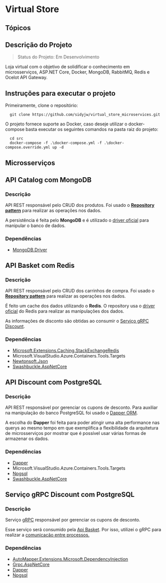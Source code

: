 # Virtual Store 


## Tópicos


## Descrição do Projeto

> Status do Projeto: Em Desenvolvimento

Loja virtual com o objetivo de solidificar o conhecimento em microsserviços, ASP.NET Core, Docker, MongoDB, RabbitMQ, Redis e Ocelot API Gateway.

## Instruções para executar o projeto

Primeiramente, clone o repositório:

```
  git clone https://github.com/sidyjw/virtual_store_microservices.git
```    

O projeto fornece suporte ao Docker, caso deseje utilizar o docker-compose basta executar os seguintes comandos na pasta raiz do projeto:

```
  cd src
  docker-compose -f .\docker-compose.yml -f .\docker-compose.override.yml up -d
```

## Microsserviços


## API Catalog com MongoDB


### Descrição

API REST responsável pelo CRUD dos produtos. Foi usado o **[Repository pattern](https://docs.microsoft.com/en-us/aspnet/mvc/overview/older-versions/getting-started-with-ef-5-using-mvc-4/implementing-the-repository-and-unit-of-work-patterns-in-an-asp-net-mvc-application)** para realizar as operações nos dados.

A persistência é feita pelo **MongoDB** e é utilizado o [driver oficial](https://docs.mongodb.com/drivers/csharp/) para manipular o banco de dados.


### Dependências



* [MongoDB.Driver ](https://www.nuget.org/packages/MongoDB.Driver/2.13.0)


## API Basket com Redis


### Descrição

API REST responsável pelo CRUD dos carrinhos de compra. Foi usado o **[Repository pattern](https://docs.microsoft.com/en-us/aspnet/mvc/overview/older-versions/getting-started-with-ef-5-using-mvc-4/implementing-the-repository-and-unit-of-work-patterns-in-an-asp-net-mvc-application)** para realizar as operações nos dados.

É feito um cache dos dados utilizando o **Redis**. O repository usa o [driver oficial](https://www.nuget.org/packages/Microsoft.Extensions.Caching.StackExchangeRedis/5.0.1) do Redis para realizar as manipulações dos dados.

As informações de disconto são obtidas ao consumir o [Serviço gRPC Discount](#serviço-grpc-discount-com-postgresql).

### Dependências



* [Microsoft.Extensions.Caching.StackExchangeRedis](https://www.nuget.org/packages/Microsoft.Extensions.Caching.StackExchangeRedis/5.0.1)
* Microsoft.VisualStudio.Azure.Containers.Tools.Targets
* [Newtonsoft.Json](https://www.nuget.org/packages/Newtonsoft.Json/13.0.1)
* [Swashbuckle.AspNetCore](https://www.nuget.org/packages/Swashbuckle.AspNetCore/)


## API Discount com PostgreSQL


### Descrição

API REST responsável por gerenciar os cupons de desconto. Para auxiliar na manipulação do banco PostgreSQL foi usado o [Dapper ORM](https://dapper-tutorial.net/dapper).

A escolha do **Dapper** foi feita para poder atingir uma alta performance nas querys ao mesmo tempo em que exemplifica a flexibilidade da arquitetura de microsserviços por mostrar que é possível usar várias formas de armazenar os dados. 


### Dependências



* [Dapper](https://dapper-tutorial.net/dapper)
* Microsoft.VisualStudio.Azure.Containers.Tools.Targets
* [Npgsql](https://www.nuget.org/packages/Npgsql/5.0.7)
* [Swashbuckle.AspNetCore](https://www.nuget.org/packages/Swashbuckle.AspNetCore/)


## Serviço gRPC Discount com PostgreSQL

### Descrição

Serviço [gRPC](https://grpc.io) responsável por gerenciar os cupons de desconto.

Esse serviço será consumido pela [Api Basket](#api-basket-com-redis). Por isso, utilizei o gRPC para realizar a [comunicação entre processos.](https://pt.wikipedia.org/wiki/Comunica%C3%A7%C3%A3o_entre_processos)

### Dependências

* [AutoMapper.Extensions.Microsoft.DependencyInjection](https://www.nuget.org/packages/AutoMapper.Extensions.Microsoft.DependencyInjection/8.1.1/)
* [Grpc.AspNetCore](https://www.nuget.org/packages/Grpc.AspNetCore/2.34.0/)
* [Dapper](https://dapper-tutorial.net/dapper) 
* [Npgsql](https://www.nuget.org/packages/Npgsql/5.0.7)
